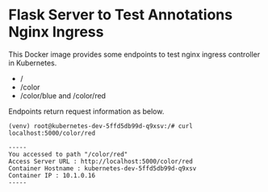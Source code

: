 # Flask Server to Test Annotations Nginx Ingress

This Docker image provides some endpoints to test nginx ingress controller in Kubernetes.

- /
- /color
- /color/blue and /color/red

Endpoints return request information as below.

```
(venv) root@kubernetes-dev-5ffd5db99d-q9xsv:/# curl localhost:5000/color/red

-----
You accessed to path "/color/red"
Access Server URL : http://localhost:5000/color/red
Container Hostname : kubernetes-dev-5ffd5db99d-q9xsv
Container IP : 10.1.0.16
-----
```

